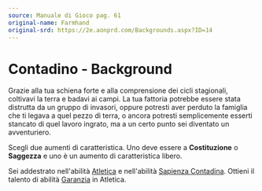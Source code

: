 ```yaml
---
source: Manuale di Gioco pag. 61
original-name: Farmhand
original-srd: https://2e.aonprd.com/Backgrounds.aspx?ID=14
---
```


# Contadino - Background

Grazie alla tua schiena forte e alla comprensione dei cicli stagionali,
coltivavi la terra e badavi ai campi. La tua fattoria potrebbe essere stata
distrutta da un gruppo di invasori, oppure potresti aver perduto la famiglia che
ti legava a quel pezzo di terra, o ancora potresti semplicemente esserti
stancato di quel lavoro ingrato, ma a un certo punto sei diventato un
avventuriero.

Scegli due aumenti di caratteristica. Uno deve essere a **Costituzione** o
**Saggezza** e uno è un aumento di caratteristica libero.

Sei addestrato nell'abilità [Atletica](/abilita/atletica) e nell'abilità
[Sapienza Contadina](/abilita/sapienza). Ottieni il talento di abilità
[Garanzia](/talenti/generici/garanzia) in Atletica.
